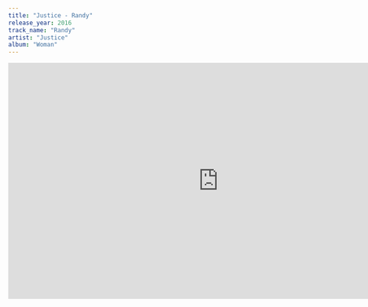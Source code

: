 ```yaml
---
title: "Justice - Randy"
release_year: 2016
track_name: "Randy"
artist: "Justice"
album: "Woman"
---
```


<div class="video-wrapper">
  <iframe width="853" height="480" src="https://www.youtube.com/embed/hw3d9KTYHIE" frameborder="0" allowfullscreen></iframe>
</div>
